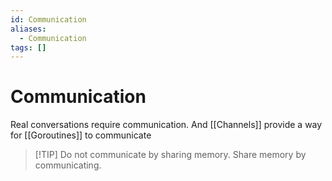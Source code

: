 ```yaml
---
id: Communication
aliases:
  - Communication
tags: []
---
```


# Communication

Real conversations require communication. And [[Channels]] provide a way for [[Goroutines]] to
communicate

> [!TIP] Do not communicate by sharing memory. Share memory by communicating.

